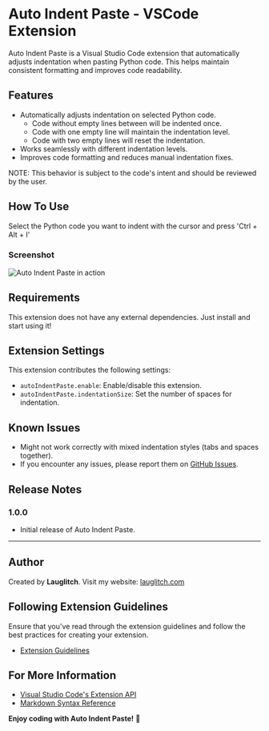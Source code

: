 # Auto Indent Paste - VSCode Extension

Auto Indent Paste is a Visual Studio Code extension that automatically adjusts indentation when pasting Python code. This helps maintain consistent formatting and improves code readability.

## Features

- Automatically adjusts indentation on selected Python code.
    * Code without empty lines between will be indented once.
    * Code with one empty line will maintain the indentation level.
    * Code with two empty lines will reset the indentation.
- Works seamlessly with different indentation levels.
- Improves code formatting and reduces manual indentation fixes.

NOTE: This behavior is subject to the code's intent and should be reviewed by the user.

## How To Use

Select the Python code you want to indent with the cursor and press 'Ctrl + Alt + I'

### Screenshot

![Auto Indent Paste in action](images/feature-x.png)

## Requirements

This extension does not have any external dependencies. Just install and start using it!

## Extension Settings

This extension contributes the following settings:

- `autoIndentPaste.enable`: Enable/disable this extension.
- `autoIndentPaste.indentationSize`: Set the number of spaces for indentation.

## Known Issues

- Might not work correctly with mixed indentation styles (tabs and spaces together).
- If you encounter any issues, please report them on [GitHub Issues](https://github.com/TU_USUARIO/VSCode-Extensions/issues).

## Release Notes

### 1.0.0

- Initial release of Auto Indent Paste.

---

## Author

Created by **Lauglitch**. Visit my website: [lauglitch.com](https://lauglitch.com)

## Following Extension Guidelines

Ensure that you've read through the extension guidelines and follow the best practices for creating your extension.

- [Extension Guidelines](https://code.visualstudio.com/api/references/extension-guidelines)

## For More Information

- [Visual Studio Code's Extension API](https://code.visualstudio.com/api)
- [Markdown Syntax Reference](https://help.github.com/articles/markdown-basics/)

**Enjoy coding with Auto Indent Paste!** 🚀
